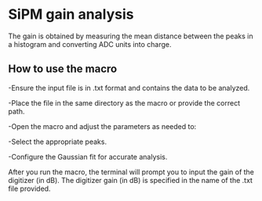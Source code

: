 # SiPM gain analysis

The gain is obtained by measuring the mean distance between the peaks in a histogram and converting ADC units into charge.

## How to use the macro

-Ensure the input file is in .txt format and contains the data to be analyzed.

-Place the file in the same directory as the macro or provide the correct path.

-Open the macro and adjust the parameters as needed to:

  -Select the appropriate peaks.
  
  -Configure the Gaussian fit for accurate analysis.

  After you run the macro, the terminal will prompt you to input the gain of the digitizer (in dB). The digitizer gain (in dB) is specified in the name of the .txt file provided.
